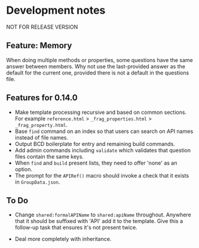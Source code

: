 # Development notes

NOT FOR RELEASE VERSION

## Feature: Memory

When doing multiple methods or properties, some questions have the same answer between members. Why not use the last-provided answer as the default for the current one, provided there is not a default in the questions file.

## Features for 0.14.0

* Make template processing recursive and based on common sections. For example `reference.html` > `_frag_properties.html` > `_frag_property.html`.
* Base `find` command on an index so that users can search on API names instead of file names.
* Output BCD boilerplate for entry and remaining build commands.  
* Add admin commands including `validate` which validates that question files contain the same keys.
* When `find` and `build` present lists, they need to offer 'none' as an option.
* The prompt for the `APIRef()` macro should invoke a check that it exists in `GroupData.json`.

## To Do

* Change `shared:formalAPIName` to `shared:apiName` throughout. Anywhere that it should be suffixed with 'API' add it to the template. Give this a follow-up task that ensures it's not present twice.

* Deal more completely with inheritance.
